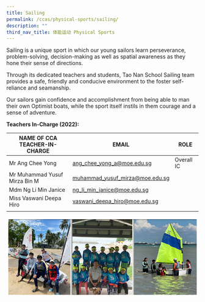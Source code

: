 ```yaml
---
title: Sailing
permalink: /ccas/physical-sports/sailing/
description: ""
third_nav_title: 体能运动 Physical Sports
---
```


Sailing is a unique sport in which our young sailors learn perseverance, problem-solving, decision-making as well as spatial awareness as they hone their sense of directions.

Through its dedicated teachers and students, Tao Nan School Sailing team provides a safe, friendly and conducive environment to the foster self-reliance and seamanship.

Our sailors gain confidence and accomplishment from being able to man their own Optimist boats, while the sport itself instils in them courage and a sense of adventure.

**Teachers In-Charge (2022):**

| NAME OF CCA<br>TEACHER-IN-CHARGE | EMAIL | ROLE |
|---|---|---|
| Mr Ang Chee Yong | ang_chee_yong_a@moe.edu.sg | Overall IC |
| Mr Muhammad Yusuf Mirza Bin M | muhammad_yusuf_mirza@moe.edu.sg |   |
| Mdm Ng Li Min Janice | ng_li_min_janice@moe.edu.sg |   |
| Miss Vaswani Deepa Hiro | vaswani_deepa_hiro@moe.edu.sg |  |
| | | |

![](/images/CCAs_sailing_2021.jpg)